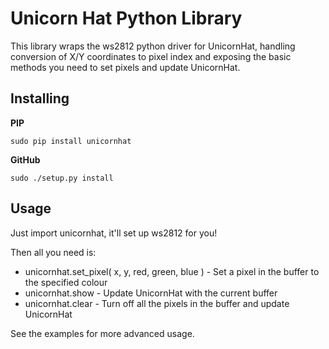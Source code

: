 Unicorn Hat Python Library
==========================

This library wraps the ws2812 python driver for UnicornHat, handling conversion of X/Y coordinates to pixel index
and exposing the basic methods you need to set pixels and update UnicornHat.


Installing
----------

**PIP**

    sudo pip install unicornhat

**GitHub**

    sudo ./setup.py install


Usage
-----

Just import unicornhat, it'll set up ws2812 for you!

Then all you need is:

* unicornhat.set_pixel( x, y, red, green, blue ) - Set a pixel in the buffer to the specified colour
* unicornhat.show - Update UnicornHat with the current buffer
* unicornhat.clear - Turn off all the pixels in the buffer and update UnicornHat

See the examples for more advanced usage.
